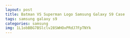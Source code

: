 ```yaml
---
layout: post
title: Batman VS Superman Logo Samsung Galaxy S9 Case
tags: samsung galaxy s9
categories: samsung
img: 1L1obBBG7BSlclv28SWHOxPRdJ7FpTNYk
---
```

